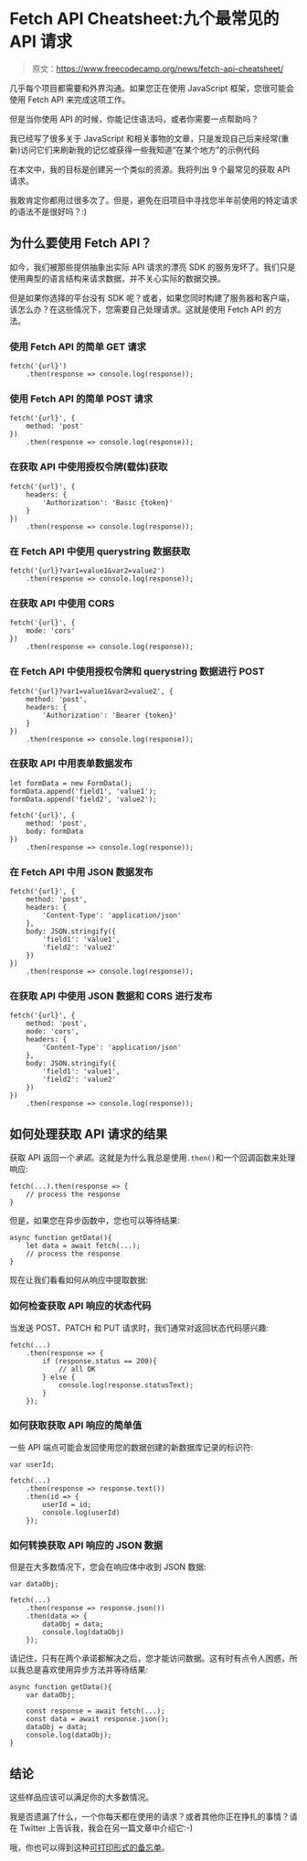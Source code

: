 # Fetch API Cheatsheet:九个最常见的 API 请求

> 原文：<https://www.freecodecamp.org/news/fetch-api-cheatsheet/>

几乎每个项目都需要和外界沟通。如果您正在使用 JavaScript 框架，您很可能会使用 Fetch API 来完成这项工作。

但是当你使用 API 的时候，你能记住语法吗，或者你需要一点帮助吗？

我已经写了很多关于 JavaScript 和相关事物的文章，只是发现自己后来经常(重新)访问它们来刷新我的记忆或获得一些我知道“在某个地方”的示例代码

在本文中，我的目标是创建另一个类似的资源。我将列出 9 个最常见的获取 API 请求。

我敢肯定你都用过很多次了。但是，避免在旧项目中寻找您半年前使用的特定请求的语法不是很好吗？:)

## 为什么要使用 Fetch API？

如今，我们被那些提供抽象出实际 API 请求的漂亮 SDK 的服务宠坏了。我们只是使用典型的语言结构来请求数据，并不关心实际的数据交换。

但是如果你选择的平台没有 SDK 呢？或者，如果您同时构建了服务器和客户端，该怎么办？在这些情况下，您需要自己处理请求。这就是使用 Fetch API 的方法。

### 使用 Fetch API 的简单 GET 请求

```
fetch('{url}')
    .then(response => console.log(response)); 
```

### 使用 Fetch API 的简单 POST 请求

```
fetch('{url}', {
    method: 'post'
})
    .then(response => console.log(response)); 
```

### 在获取 API 中使用授权令牌(载体)获取

```
fetch('{url}', {
    headers: {
        'Authorization': 'Basic {token}'
    }
})
    .then(response => console.log(response)); 
```

### 在 Fetch API 中使用 querystring 数据获取

```
fetch('{url}?var1=value1&var2=value2')
    .then(response => console.log(response)); 
```

### 在获取 API 中使用 CORS

```
fetch('{url}', {
    mode: 'cors'
})
    .then(response => console.log(response)); 
```

### 在 Fetch API 中使用授权令牌和 querystring 数据进行 POST

```
fetch('{url}?var1=value1&var2=value2', {
    method: 'post',
    headers: {
        'Authorization': 'Bearer {token}'
    }
})
    .then(response => console.log(response)); 
```

### 在获取 API 中用表单数据发布

```
let formData = new FormData();
formData.append('field1', 'value1');
formData.append('field2', 'value2');

fetch('{url}', {
    method: 'post',
    body: formData
})
    .then(response => console.log(response)); 
```

### 在 Fetch API 中用 JSON 数据发布

```
fetch('{url}', {
    method: 'post',
    headers: {
        'Content-Type': 'application/json'
    },
    body: JSON.stringify({
        'field1': 'value1',
        'field2': 'value2'
    })
})
    .then(response => console.log(response)); 
```

### 在获取 API 中使用 JSON 数据和 CORS 进行发布

```
fetch('{url}', {
    method: 'post',
    mode: 'cors',
    headers: {
        'Content-Type': 'application/json'
    },
    body: JSON.stringify({
        'field1': 'value1',
        'field2': 'value2'
    })
})
    .then(response => console.log(response)); 
```

## 如何处理获取 API 请求的结果

获取 API 返回一个*承诺*。这就是为什么我总是使用`.then()`和一个回调函数来处理响应:

```
fetch(...).then(response => {
    // process the response
} 
```

但是，如果您在异步函数中，您也可以等待结果:

```
async function getData(){
    let data = await fetch(...);
    // process the response
} 
```

现在让我们看看如何从响应中提取数据:

### 如何检查获取 API 响应的状态代码

当发送 POST、PATCH 和 PUT 请求时，我们通常对返回状态代码感兴趣:

```
fetch(...)
    .then(response => {
        if (response.status == 200){
            // all OK
        } else {
            console.log(response.statusText);
        }
    }); 
```

### 如何获取获取 API 响应的简单值

一些 API 端点可能会发回使用您的数据创建的新数据库记录的标识符:

```
var userId;

fetch(...)
    .then(response => response.text())
    .then(id => {
        userId = id;
        console.log(userId)
    }); 
```

### 如何转换获取 API 响应的 JSON 数据

但是在大多数情况下，您会在响应体中收到 JSON 数据:

```
var dataObj;

fetch(...)
    .then(response => response.json())
    .then(data => {
        dataObj = data;
        console.log(dataObj)
    }); 
```

请记住，只有在两个承诺都解决之后，您才能访问数据。这有时有点令人困惑，所以我总是喜欢使用异步方法并等待结果:

```
async function getData(){
    var dataObj;

    const response = await fetch(...);
    const data = await response.json();
    dataObj = data;
    console.log(dataObj);
} 
```

## 结论

这些样品应该可以满足你的大多数情况。

我是否遗漏了什么，一个你每天都在使用的请求？或者其他你正在挣扎的事情？请在 Twitter 上告诉我，我会在另一篇文章中介绍它:-)

哦，你也可以得到这种[可打印形式的备忘单](https://ondrabus.com/fetch-api-cheatsheet)。